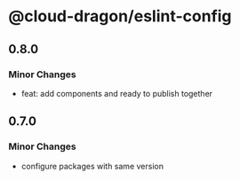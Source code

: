 # @cloud-dragon/eslint-config

## 0.8.0

### Minor Changes

- feat: add components and ready to publish together

## 0.7.0

### Minor Changes

- configure packages with same version
